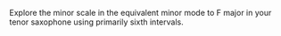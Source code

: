 Explore the minor scale in the equivalent minor mode to F major in your tenor saxophone using primarily sixth intervals.